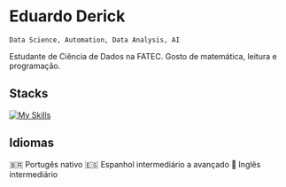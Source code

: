 # Eduardo Derick

``Data Science, Automation, Data Analysis, AI``

Estudante de Ciência de Dados na FATEC. Gosto de matemática, leitura e programação.
## Stacks
[![My Skills](https://skillicons.dev/icons?i=bash,github,linux,mongodb,postman,python,sqlite,vim,mysql,git)](https://skillicons.dev)

## Idiomas
🇧🇷 Portugês nativo
🇪🇸 Espanhol intermediário a avançado
🏴󠁧󠁢󠁥󠁮󠁧󠁿 Inglês intermediário


